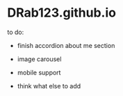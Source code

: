 # DRab123.github.io

to do:

- finish accordion about me section

- image carousel

- mobile support

- think what else to add
